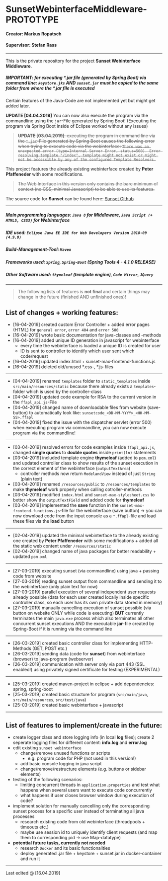 # SunsetWebinterfaceMiddleware-PROTOTYPE

#### Creator: Markus Ropatsch

#### Supervisor: Stefan Rass

---

This is the private repository for the project **Sunset Webinterface Middleware**.

##### IMPORTANT: for executing *.jar file (generated by Spring Boot) via command line: `keystore.jks` AND `sunset.jar` must be copied to the same folder from where the *.jar file is executed

Certain features of the Java-Code are not implemented yet but might get added later.

**UPDATE [04.04.2019]** You can now also execute the program via the commandline using the `jar`-File generated by Spring Boot! (Executing the program via Spring Boot inside of Eclipse worked without any issues)
> ~~**UPDATE [03.04.2019]**: executing the program in command line via the `*.jar`-File generated by Spring Boot causes the following error when trying to execute code via the webinterface: `There was an unexpected error (type=Internal Server Error, status=500). Error resolving template "/index", template might not exist or might not be accessible by any of the configured Template Resolvers.`~~

This project features the already existing webinterface created by **Peter Pfaffeneder** with some modifications.
> ~~The Web Interface in this version only contains the bare minimum of context (no CSS, minimal Javascript) to be able to use its features.~~

The source code for **Sunset** can be found here: [Sunset Github](https://github.com/stefan-rass/sunset-ffapl)

---

##### Main programming languages: `Java 8` for Middleware, `Java Script (+ HTML5, CSS3)` for WebInterface
##### IDE used: `Eclipse Java EE IDE for Web Developers Version 2018-09 (4.9.0)`
##### Build-Management-Tool: `Maven`
##### Frameworks used: `Spring`, `Spring-Boot` (Spring Tools 4 - 4.1.0 RELEASE)
##### Other Software used: `thymeleaf` (template engine), `Code Mirror`, `JQuery`

---

> The following lists of features is **not final** and certain things may change in the future (finished AND unfinished ones)!

## List of changes + working features:
* [16-04-2019] created custom Error Controller + added error pages (HTML) for `general error`, `error 404` and `error 500`
* [16-04-2019] wrote basic documentation for java-classes and -methods
* [16-04-2019] added unique ID generation in javascript for webinterface
   * every time the webinterface is loaded a unique ID is created for user
   * ID is sent to controller to identify which user sent which code/request
* [16-04-2019] updated index.html + sunset-max-frontend-functions.js
* [16-04-2019] deleted old/unused *.css-, *.js-files

---

* [04-04-2019] renamed `templates` folder to `static_templates` inside `src/main/resources/static` because there already exists a `templates`-folder which is used by the controller-class
* [04-04-2019] updated code example for RSA to the current version in the `ffapl_api.js`-File
* [04-04-2019] changed name of downloadable files from website (save-button) to automatically look like: `sunsetcode_<DD-MM-YYYY>_<HH-MM-SS>.ffapl`
* [04-04-2019] fixed the issue with the dispatcher servlet (error 500) when executing program via commandline, you can now execute program via the commandline!

---

* [03-04-2019] resolved errors for code examples inside `ffapl_api.js`, changed **single quotes** to **double quotes** inside `print(ln)` statements
* [03-04-2019] included template engine **thymeleaf** (added to `pom.xml`) and updated controller class to show results of the sunset execution in the correct element of the webinterface (`outputTextArea`)
    * controller methods now return `ModelandView` instead of just `String` (plain text)
* [03-04-2019] renamed `/resources/public` to `/resources/templates` to make **thymeleaf** work properly when calling cotroller-methods
* [03-04-2019] modified `index.html` and `sunset-max-stylesheet.css` to better show the `outputTextField` and added code for **thymeleaf**
* [03-04-2019] implemented the **save** function in the `sunset-max-frontend-functions.js`-file for the webinterface (save button) -> you can now download code from the input console as a `*.ffapl`-file and load these files via the **load** button

---

* [02-04-2019] updated the minimal webinterface to the already existing one created by **Peter Pfaffeneder** with some modifications + added all the static web content under `/resources/static`
* [02-04-2019] changed name of java packages for better readability + updated `pom.xml`

---

* [27-03-2019] executing sunset (via commandline) using java + passing code from website
* [27-03-2019] reading sunset output from commandline and sending it to the webinterface (only plain text for now)
* [27-03-2019] parallel execution of several independent user requests already possible (data for each user created locally inside specific controller class, so each user has its own private data stored in memory)
* [27-03-2019] manually cancelling execution of sunset possible (via button on website ONLY while code is executing) **BUT** currently terminates the main `java.exe` process which also terminates all other concurrent sunset executions AND the executable **jar**-file created by Spring-Boot if it is running via the command line

---

* [26-03-2019] created basic controller class for implementing HTTP-Methods (GET, POST etc.)
* [26-03-2019] sending data (code for **sunset**) from webinterface (browser) to java-program (webserver)
* [26-03-2019] communication with server only via port 443 (SSL enabled!) using privately signed certificate for testing (EXPERIMENTAL)

---

* [25-03-2019] created maven-project in eclipse + add dependencies: spring, spring-boot 
* [25-03-2019] created basic structure for program (`src/main/java`, `src/main/resources`, `src/test/java`)
* [25-03-2019] created basic webinterface + javascript

---

## List of features to implement/create in the future:
* create logger class and store logging info (in local **log** files); create 2 seperate logging files for different content: **info.log** and **error.log**
* edit existing `sunset webinterface`
     * change/remove unused functions or scripts
          * e.g. program code for PHP (not used in this version!)
     * add basic console logging in java script
     * change/remove/restructure elements (e.g. buttons or sidebar elements)
* testing of the following scenarios:
     * limiting concurrent threads in `application.properties` and test what happens when several users want to execute code concurrently
     * what happens if user closes browser window during execution of code?
* implement solution for manually cancelling only the corresponding sunset process for a specific user instead of terminating all java processes
     * research existing code from old webinterface (threadpools + timeouts etc.)
     * maybe use session id to uniquely identify client requests (and map them to corresponding pid -> use Map-datatype)
* **potential future tasks, currently not needed**     
     * research `Docker` and its basic functionalities
     * deploy generated .jar file + keystore + sunset.jar in docker-container and run it

---

Last edited @ [16.04.2019]
